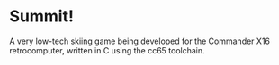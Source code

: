 # Summit!
A very low-tech skiing game being developed for the Commander X16 retrocomputer, written in C using the cc65 toolchain.



